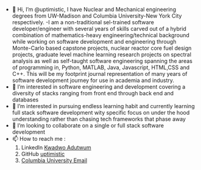 - 👋 Hi, I’m @uptimistic, I have Nuclear and Mechanical engineering degrees from UW-Madison and Columbia University-New York City respectively.
-I am a non-traditional sel-trained software developer/engineer with several years of skills carved out of  a hybrid combination of mathematics-heavy engineering/technical background while working on software development and engineering through Monte-Carlo based capstone projects, nuclear reactor core fuel  design projects, graduate level machine learning research projects on spectral analysis as well as  self-taught software engineering spanning the areas of programming in, Python, MATLAB, Java, Javascript, HTML,CSS and C++. This will be my footprint journal representation of many years of software development journey for use in academia and industry.
- 👀 I’m interested in software engineering and development covering a diversity of stacks ranging from front end through back end and databases
- 🌱 I’m interested in pursuing endless learning habit and currently learning full stack software development wity specific focus on under the hood understanding rather than chasing tech frameworks that phase away
- 💞️ I’m looking to collaborate on a single or full stack software development 
- 📫 How to reach me :
   1. LinkedIn [Kwadwo Adutwum](https://www.linkedin.com/in/kwadwoadutwum/)
   2. GitHub [uptimistic](https://github.com/uptimistic)
   3. [Columbia University Email](mailto:ka2526@columbia.edu)


